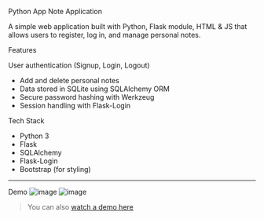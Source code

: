 Python App Note Application

A simple web application built with Python, Flask module, HTML & JS that allows users to register, log in, and manage personal notes.

Features

 User authentication (Signup, Login, Logout)
- Add and delete personal notes
- Data stored in SQLite using SQLAlchemy ORM
- Secure password hashing with Werkzeug
- Session handling with Flask-Login

Tech Stack

- Python 3
- Flask
- SQLAlchemy
- Flask-Login
- Bootstrap (for styling)

---

Demo
![image](https://github.com/user-attachments/assets/e674c6b4-1cbd-4583-a0d7-e43a1ea27ee7)
![image](https://github.com/user-attachments/assets/0e819328-e530-42d3-ae7f-37a0dbd6a4e2)



> You can also [watch a demo here](http://127.0.0.1:5000/login?next=%2F)
